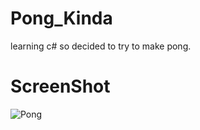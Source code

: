 # Pong_Kinda
learning c# so decided to try to make pong.

# ScreenShot
![Pong](http://i.imgur.com/3bPBxVIm.png)
